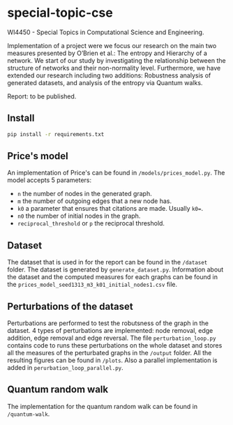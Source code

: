 # special-topic-cse

WI4450 - Special Topics in Computational Science and Engineering.

Implementation of a project were we focus our research on the main two measures presented by O’Brien et al.: The entropy and Hierarchy of a network. We start of our study by investigating the relationship between the structure of networks and their non-normality level. Furthermore, we have extended our research including two additions: Robustness analysis of generated datasets, and analysis of the entropy via Quantum walks.

Report: to be published.

## Install

```sh
pip install -r requirements.txt
```

## Price's model

An implementation of Price's can be found in `/models/prices_model.py`. The model accepts 5 parameters: 

- `n` the number of nodes in the generated graph.
- `m` the number of outgoing edges that a new node has.
- `k0` a parameter that ensures that citations are made. Usually `k0=`.
- `n0` the number of initial nodes in the graph.
- `reciprocal_threshold` or `p` the reciprocal threshold.

## Dataset

The dataset that is used in for the report can be found in the `/dataset` folder. The dataset is generated by `generate_dataset.py`. Information about the dataset and the computed measures for each graphs can be found in the `prices_model_seed1313_m3_k01_initial_nodes1.csv` file.

## Perturbations of the dataset

Perturbations are performed to test the robutsness of the graph in the dataset. 4 types of perturbations are implemented: node removal, edge addition, edge removal and edge reversal. The file `perturbation_loop.py` contains code to runs these perturbations on the whole dataset and stores all the measures of the perturbated graphs in the `/output` folder. All the resulting figures can be found in `/plots`. Also a parallel implementation is added in `perurbation_loop_parallel.py`.

## Quantum random walk

The implementation for the quantum random walk can be found in `/quantum-walk`.
